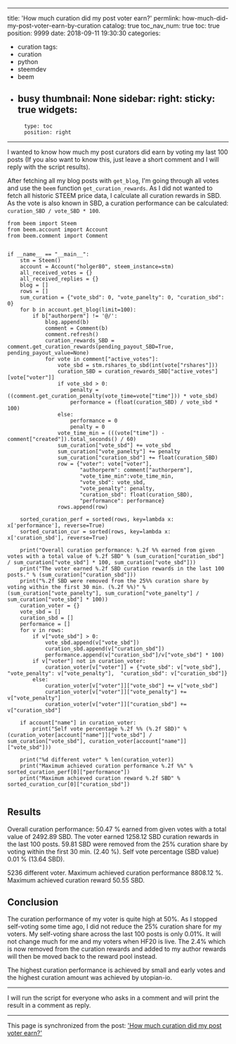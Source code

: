 
---
title: 'How much curation did my post voter earn?'
permlink: how-much-did-my-post-voter-earn-by-curation
catalog: true
toc_nav_num: true
toc: true
position: 9999
date: 2018-09-11 19:30:30
categories:
- curation
tags:
- curation
- python
- steemdev
- beem
- busy
thumbnail: None
sidebar:
    right:
        sticky: true
widgets:
    -
        type: toc
        position: right
---


I wanted to know how much my post curators did earn by voting my last 100 posts (If you also want to know this, just leave a short comment and I will reply with the script results).

After fetching all my blog posts with `get_blog`, I'm going through all votes and use the `beem` function `get_curation_rewards`. As I did not wanted to fetch all historic STEEM price data, I calculate all curation rewards in SBD. As the vote is also known in SBD, a curation performance can be calculated: `curation_SBD / vote_SBD * 100`.

```
from beem import Steem
from beem.account import Account
from beem.comment import Comment


if __name__ == "__main__":
    stm = Steem()
    account = Account("holger80", steem_instance=stm)
    all_received_votes = {}
    all_received_replies = {}
    blog = []
    rows = []
    sum_curation = {"vote_sbd": 0, "vote_panelty": 0, "curation_sbd": 0}
    for b in account.get_blog(limit=100):
        if b["authorperm"] != '@/':
            blog.append(b)
            comment = Comment(b)
            comment.refresh()
            curation_rewards_SBD = comment.get_curation_rewards(pending_payout_SBD=True, pending_payout_value=None)
            for vote in comment["active_votes"]:
                vote_sbd = stm.rshares_to_sbd(int(vote["rshares"]))
                curation_SBD = curation_rewards_SBD["active_votes"][vote["voter"]]
                if vote_sbd > 0:
                    penalty = ((comment.get_curation_penalty(vote_time=vote["time"])) * vote_sbd)
                    performance = (float(curation_SBD) / vote_sbd * 100)
                else:
                    performance = 0
                    penalty = 0
                vote_time_min = (((vote["time"]) - comment["created"]).total_seconds() / 60)
                sum_curation["vote_sbd"] += vote_sbd
                sum_curation["vote_panelty"] += penalty
                sum_curation["curation_sbd"] += float(curation_SBD)
                row = {"voter": vote["voter"],
                       "authorperm": comment["authorperm"],
                       "vote_time_min":vote_time_min,
                       "vote_sbd": vote_sbd,
                       "vote_penalty": penalty,
                       "curation_sbd": float(curation_SBD),
                       "performance": performance}
                rows.append(row)
    
    sorted_curation_perf = sorted(rows, key=lambda x: x['performance'], reverse=True)
    sorted_curation_cur = sorted(rows, key=lambda x: x['curation_sbd'], reverse=True)
    
    print("Overall curation performance: %.2f %% earned from given votes with a total value of %.2f SBD" % (sum_curation["curation_sbd"] / sum_curation["vote_sbd"] * 100, sum_curation["vote_sbd"]))
    print("The voter earned %.2f SBD curation rewards in the last 100 posts." % (sum_curation["curation_sbd"]))
    print("%.2f SBD were removed from the 25%% curation share by voting within the first 30 min. (%.2f %%)" % (sum_curation["vote_panelty"], sum_curation["vote_panelty"] / sum_curation["vote_sbd"] * 100))
    curation_voter = {}
    vote_sbd = []
    curation_sbd = []
    performance = []
    for v in rows:
        if v["vote_sbd"] > 0:
            vote_sbd.append(v["vote_sbd"])
            curation_sbd.append(v["curation_sbd"])
            performance.append(v["curation_sbd"]/v["vote_sbd"] * 100)
        if v["voter"] not in curation_voter:
            curation_voter[v["voter"]] = {"vote_sbd": v["vote_sbd"],  "vote_penalty": v["vote_penalty"],  "curation_sbd": v["curation_sbd"]}
        else:
            curation_voter[v["voter"]]["vote_sbd"] += v["vote_sbd"]
            curation_voter[v["voter"]]["vote_penalty"] += v["vote_penalty"]
            curation_voter[v["voter"]]["curation_sbd"] += v["curation_sbd"]

    if account["name"] in curation_voter:
        print("Self vote percentage %.2f %% (%.2f SBD)" % (curation_voter[account["name"]]["vote_sbd"] / sum_curation["vote_sbd"], curation_voter[account["name"]]["vote_sbd"]))
    
    print("%d different voter" % len(curation_voter))
    print("Maximum achieved curation performance %.2f %%" % sorted_curation_perf[0]["performance"])
    print("Maximum achieved curation reward %.2f SBD" % sorted_curation_cur[0]["curation_sbd"])
    
```
## Results

Overall curation performance: 50.47 % earned from given votes with a total value of 2492.89 SBD.
The voter earned 1258.12 SBD curation rewards in the last 100 posts.
59.81 SBD were removed from the 25% curation share by voting within the first 30 min. (2.40 %).
Self vote percentage (SBD value) 0.01 % (13.64 SBD).

5236 different voter.
Maximum achieved curation performance 8808.12 %.
Maximum achieved curation reward 50.55 SBD.

## Conclusion
The curation performance of my voter is quite high at 50%. As I stopped self-voting some time ago, I did not reduce the 25% curation share for my voters. My self-voting share across the last 100 posts is only 0.01%. It will not change much for me and my voters when HF20 is live. The 2.4% which is now removed from the curation rewards and added to my author rewards will then be moved back to the reward pool instead.

The highest curation performance is achieved by small and early votes and the highest curation amount was achieved by utopian-io.
___
I will run the script for everyone who asks in a comment and will print the result in a comment as reply.

- - -

This page is synchronized from the post: ['How much curation did my post voter earn?'](https://steemit.com/@holger80/how-much-did-my-post-voter-earn-by-curation)
